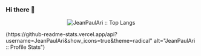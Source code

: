 ### Hi there 👋

<p align="center"><img src="https://github-readme-stats.vercel.app/api/top-langs/?username=JeanPaulAri&langs_count=10&theme=tokyonight&layout=compact" alt="JeanPaulAri :: Top Langs" /></p>
(https://github-readme-stats.vercel.app/api?username=JeanPaulAri&show_icons=true&theme=radical" alt="JeanPaulAri :: Profile Stats")


























<!--
**JeanPaulAri/JeanPaulAri** is a ✨ _special_ ✨ repository because its `README.md` (this file) appears on your GitHub profile.

Here are some ideas to get you started:

- 🔭 I’m currently working on ...
- 🌱 I’m currently learning ...
- 👯 I’m looking to collaborate on ...
- 🤔 I’m looking for help with ...
- 💬 Ask me about ...
- 📫 How to reach me: ...
- 😄 Pronouns: ...
- ⚡ Fun fact: ...
-->
